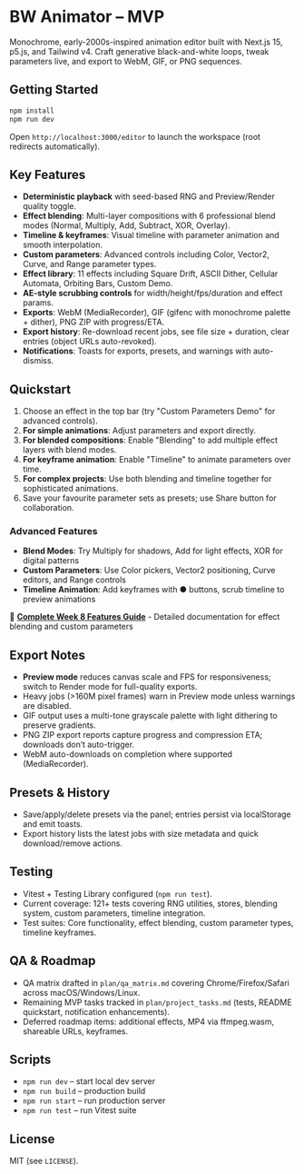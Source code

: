 # BW Animator – MVP

Monochrome, early-2000s-inspired animation editor built with Next.js 15, p5.js, and Tailwind v4. Craft generative black-and-white loops, tweak parameters live, and export to WebM, GIF, or PNG sequences.

## Getting Started

```bash
npm install
npm run dev
```

Open `http://localhost:3000/editor` to launch the workspace (root redirects automatically).

## Key Features

- **Deterministic playback** with seed-based RNG and Preview/Render quality toggle.
- **Effect blending**: Multi-layer compositions with 6 professional blend modes (Normal, Multiply, Add, Subtract, XOR, Overlay).
- **Timeline & keyframes**: Visual timeline with parameter animation and smooth interpolation.
- **Custom parameters**: Advanced controls including Color, Vector2, Curve, and Range parameter types.
- **Effect library**: 11 effects including Square Drift, ASCII Dither, Cellular Automata, Orbiting Bars, Custom Demo.
- **AE-style scrubbing controls** for width/height/fps/duration and effect params.
- **Exports**: WebM (MediaRecorder), GIF (gifenc with monochrome palette + dither), PNG ZIP with progress/ETA.
- **Export history**: Re-download recent jobs, see file size + duration, clear entries (object URLs auto-revoked).
- **Notifications**: Toasts for exports, presets, and warnings with auto-dismiss.

## Quickstart

1. Choose an effect in the top bar (try "Custom Parameters Demo" for advanced controls).
2. **For simple animations**: Adjust parameters and export directly.
3. **For blended compositions**: Enable "Blending" to add multiple effect layers with blend modes.
4. **For keyframe animation**: Enable "Timeline" to animate parameters over time.
5. **For complex projects**: Use both blending and timeline together for sophisticated animations.
6. Save your favourite parameter sets as presets; use Share button for collaboration.

### Advanced Features
- **Blend Modes**: Try Multiply for shadows, Add for light effects, XOR for digital patterns
- **Custom Parameters**: Use Color pickers, Vector2 positioning, Curve editors, and Range controls
- **Timeline Animation**: Add keyframes with ● buttons, scrub timeline to preview animations

📖 **[Complete Week 8 Features Guide](docs/week8-features-guide.md)** - Detailed documentation for effect blending and custom parameters

## Export Notes

- **Preview mode** reduces canvas scale and FPS for responsiveness; switch to Render mode for full-quality exports.
- Heavy jobs (>160M pixel frames) warn in Preview mode unless warnings are disabled.
- GIF output uses a multi-tone grayscale palette with light dithering to preserve gradients.
- PNG ZIP export reports capture progress and compression ETA; downloads don’t auto-trigger.
- WebM auto-downloads on completion where supported (MediaRecorder).

## Presets & History

- Save/apply/delete presets via the panel; entries persist via localStorage and emit toasts.
- Export history lists the latest jobs with size metadata and quick download/remove actions.

## Testing

- Vitest + Testing Library configured (`npm run test`).
- Current coverage: 121+ tests covering RNG utilities, stores, blending system, custom parameters, timeline integration.
- Test suites: Core functionality, effect blending, custom parameter types, timeline keyframes.

## QA & Roadmap

- QA matrix drafted in `plan/qa_matrix.md` covering Chrome/Firefox/Safari across macOS/Windows/Linux.
- Remaining MVP tasks tracked in `plan/project_tasks.md` (tests, README quickstart, notification enhancements).
- Deferred roadmap items: additional effects, MP4 via ffmpeg.wasm, shareable URLs, keyframes.

## Scripts

- `npm run dev` – start local dev server
- `npm run build` – production build
- `npm run start` – run production server
- `npm run test` – run Vitest suite

## License

MIT (see `LICENSE`).
